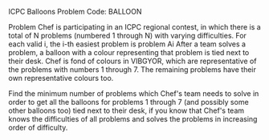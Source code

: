 ICPC Balloons
Problem Code:
BALLOON

Problem
Chef is participating in an ICPC regional contest, in which there is a total of N problems (numbered 1 through N) with varying difficulties. For each valid i, the i-th easiest problem is problem Ai 
After a team solves a problem, a balloon with a colour representing that problem is tied next to their desk. Chef is fond of colours in VIBGYOR, which are representative of the problems with numbers 1 through 7. The remaining problems have their own representative colours too.

Find the minimum number of problems which Chef's team needs to solve in order to get all the balloons for problems 1 through 7 (and possibly some other balloons too) tied next to their desk, if you know that Chef's team knows the difficulties of all problems and solves the problems in increasing order of difficulty.